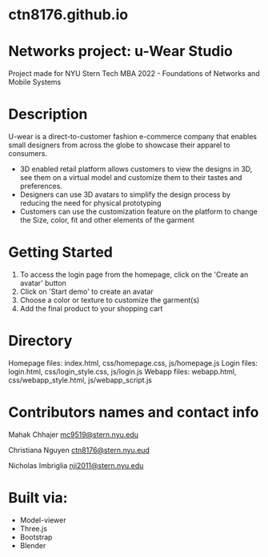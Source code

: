 # ctn8176.github.io

# Networks project: u-Wear Studio
Project made for NYU Stern Tech MBA 2022 - Foundations of Networks and Mobile Systems

# Description
U-wear is a direct-to-customer fashion e-commerce company that enables small designers from across the globe to showcase their apparel to consumers. 

- 3D enabled retail platform allows customers to view the designs in 3D, see them on a virtual model and customize them to their tastes and preferences.  
- Designers can use 3D avatars to simplify the design process by reducing the need for physical prototyping
- Customers can use the customization feature on the platform to change the Size, color, fit and other elements of the garment

# Getting Started
1. To access the login page from the homepage, click on the 'Create an avatar' button
2. Click on 'Start demo' to create an avatar
3. Choose a color or texture to customize the garment(s)
4. Add the final product to your shopping cart

# Directory
Homepage files: index.html, css/homepage.css, js/homepage.js
Login files: login.html, css/login_style.css, js/login.js
Webapp files: webapp.html, css/webapp_style.html, js/webapp_script.js

# Contributors names and contact info
Mahak Chhajer
mc9519@stern.nyu.edu

Christiana Nguyen
ctn8176@stern.nyu.eud

Nicholas Imbriglia
nji2011@stern.nyu.edu

# Built via:
- Model-viewer
- Three.js
- Bootstrap
- Blender
